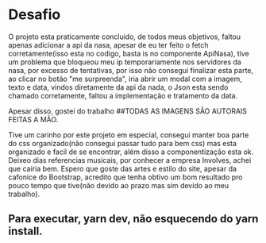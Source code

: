 # Desafio

O projeto esta praticamente concluido, de todos meus objetivos, faltou apenas adicionar a api da nasa, apesar de eu ter feito o fetch corretamente(isso esta no codigo, basta is no componente ApiNasa), tive um problema que bloqueou meu ip temporariamente nos servidores da nasa, por excesso de tentativas, por isso não consegui finalizar esta parte, ao clicar no botão "me surpreenda", iria abrir um modal com a imagem, texto e data, vindos diretamente da api da nada, o Json esta sendo chamado corretamente, faltou a implementação e tratamento da data.

Apesar disso, gostei do trabalho ##TODAS AS IMAGENS SÃO AUTORAIS FEITAS A MÃO.

Tive um carinho por este projeto em especial, consegui manter boa parte do css organizado(não consegui passar tudo para bem css) mas esta organizado e facil de se encontrar, além disso a componentização esta ok.
Deixeo dias referencias musicais, por conhecer a empresa Involves, achei que cairia bem.
Espero que goste das artes e estilo do site, apesar da cafonice do Bootstrap, acredito que tenha obtivo um bom resultado pro pouco tempo que tive(não devido ao prazo mas sim devido ao meu trabalho).

## Para executar, yarn dev, não esquecendo do yarn install.
